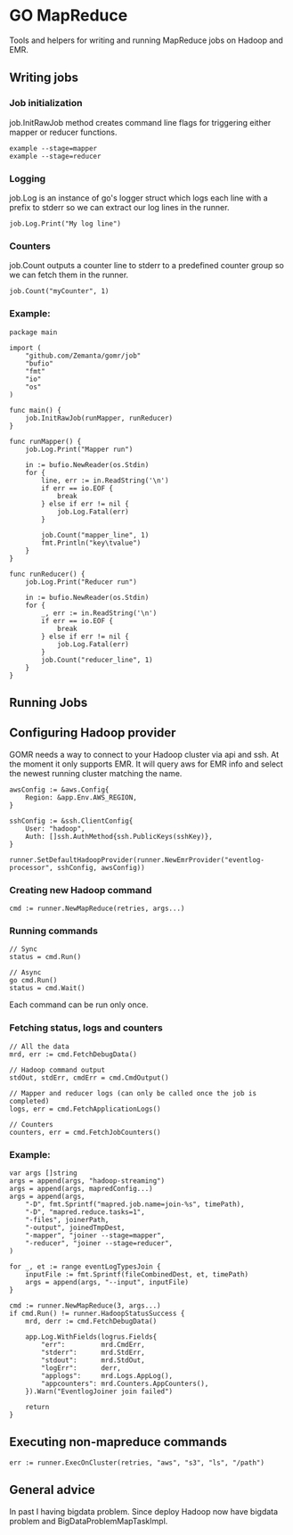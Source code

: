 # GO MapReduce

Tools and helpers for writing and running MapReduce jobs on Hadoop and EMR.

## Writing jobs

### Job initialization

job.InitRawJob method creates command line flags for triggering either mapper or reducer functions.

    example --stage=mapper
    example --stage=reducer

### Logging

job.Log is an instance of go's logger struct which logs each line with a prefix to stderr so we can extract our log lines in the runner.

    job.Log.Print("My log line")

### Counters

job.Count outputs a counter line to stderr to a predefined counter group so we can fetch them in the runner.

    job.Count("myCounter", 1)

### Example:

    package main

    import (
        "github.com/Zemanta/gomr/job"
        "bufio"
        "fmt"
        "io"
        "os"
    )

    func main() {
        job.InitRawJob(runMapper, runReducer)
    }

    func runMapper() {
        job.Log.Print("Mapper run")

        in := bufio.NewReader(os.Stdin)
        for {
            line, err := in.ReadString('\n')
            if err == io.EOF {
                break
            } else if err != nil {
                job.Log.Fatal(err)
            }

            job.Count("mapper_line", 1)
            fmt.Println("key\tvalue")
        }
    }

    func runReducer() {
        job.Log.Print("Reducer run")

        in := bufio.NewReader(os.Stdin)
        for {
            _, err := in.ReadString('\n')
            if err == io.EOF {
                break
            } else if err != nil {
                job.Log.Fatal(err)
            }
            job.Count("reducer_line", 1)
        }
    }

## Running Jobs

## Configuring Hadoop provider

GOMR needs a way to connect to your Hadoop cluster via api and ssh.
At the moment it only supports EMR. It will query aws for EMR info and select the newest running cluster matching the name.

	awsConfig := &aws.Config{
		Region: &app.Env.AWS_REGION,
	}

	sshConfig := &ssh.ClientConfig{
		User: "hadoop",
		Auth: []ssh.AuthMethod{ssh.PublicKeys(sshKey)},
	}

	runner.SetDefaultHadoopProvider(runner.NewEmrProvider("eventlog-processor", sshConfig, awsConfig))

### Creating new Hadoop command

    cmd := runner.NewMapReduce(retries, args...)

### Running commands

    // Sync
    status = cmd.Run()

    // Async
    go cmd.Run()
    status = cmd.Wait()

Each command can be run only once.

### Fetching status, logs and counters

    // All the data
    mrd, err := cmd.FetchDebugData()

    // Hadoop command output
	stdOut, stdErr, cmdErr = cmd.CmdOutput()

    // Mapper and reducer logs (can only be called once the job is completed)
	logs, err = cmd.FetchApplicationLogs()

    // Counters
	counters, err = cmd.FetchJobCounters()

### Example:

	var args []string
	args = append(args, "hadoop-streaming")
	args = append(args, mapredConfig...)
	args = append(args,
		"-D", fmt.Sprintf("mapred.job.name=join-%s", timePath),
		"-D", "mapred.reduce.tasks=1",
		"-files", joinerPath,
		"-output", joinedTmpDest,
		"-mapper", "joiner --stage=mapper",
		"-reducer", "joiner --stage=reducer",
	)

	for _, et := range eventLogTypesJoin {
		inputFile := fmt.Sprintf(fileCombinedDest, et, timePath)
		args = append(args, "--input", inputFile)
	}

	cmd := runner.NewMapReduce(3, args...)
	if cmd.Run() != runner.HadoopStatusSuccess {
		mrd, derr := cmd.FetchDebugData()

		app.Log.WithFields(logrus.Fields{
			"err":         mrd.CmdErr,
			"stderr":      mrd.StdErr,
			"stdout":      mrd.StdOut,
			"logErr":      derr,
			"applogs":     mrd.Logs.AppLog(),
			"appcounters": mrd.Counters.AppCounters(),
		}).Warn("EventlogJoiner join failed")

		return
	}

## Executing non-mapreduce commands

	err := runner.ExecOnCluster(retries, "aws", "s3", "ls", "/path")

## General advice

In past I having bigdata problem. Since deploy Hadoop now have bigdata problem and BigDataProblemMapTaskImpl.
